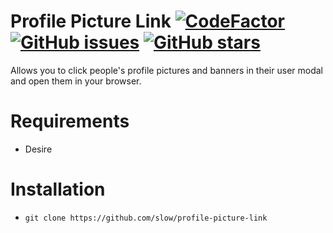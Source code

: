 # Profile Picture Link [![CodeFactor](https://www.codefactor.io/repository/github/slow/profile-picture-link/badge)](https://www.codefactor.io/repository/github/slow/profile-picture-link) [![GitHub issues](https://img.shields.io/github/issues/slow/profile-picture-link?style=flat)](https://github.com/slow/profile-picture-link/issues) [![GitHub stars](https://img.shields.io/github/stars/slow/profile-picture-link?style=flat)](https://github.com/slow/profile-picture-link/stargazers)

Allows you to click people's profile pictures and banners in their user modal and open them in your browser.

# Requirements

-  Desire

# Installation

-  `git clone https://github.com/slow/profile-picture-link`
